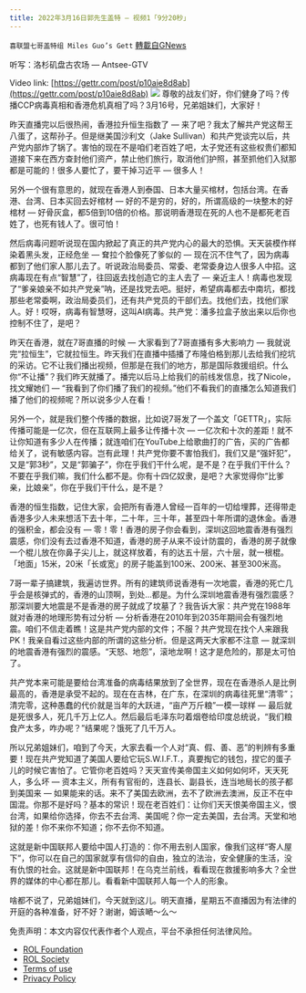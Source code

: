 ```yaml
---
title: 2022年3月16日郭先生盖特 — 视频1「9分20秒」
---
```

`喜联盟七哥盖特组 Miles Guo’s Gett` [轉載自GNews](https://gnews.org/zh-hans/2178181/)

听写：洛杉矶盘古农场 — Antsee-GTV

Video link: [https://gettr.com/post/p10aie8d8ab](https://gettr.com/post/p10aie8d8ab)
![](https://assets.gnews.org/wp-content/uploads/2022/03/BEC9F37B-E117-419E-BAED-BA07A0E7994E.jpeg)
尊敬的战友们好，你们健身了吗？传播CCP病毒真相和香港危机真相了吗？3月16号，兄弟姐妹们，大家好！

昨天直播完以后很热闹，香港拉升恒生指数了 — 来了吧？我太了解共产党这帮王八蛋了，这帮孙子。但是继美国沙利文（Jake Sullivan）和共产党谈完以后，共产党内部炸了锅了。害怕的现在不是咱们老百姓了吧，太子党还有这些权贵们都知道接下来在西方查封他们资产，禁止他们旅行，取消他们护照，甚至抓他们入狱那都是可能的！很多人要忙了，要干掉习近平 — 很多人！

另外一个很有意思的，就现在香港人到泰国、日本大量买棺材，包括台湾。在香港、台湾、日本买回去好棺材 — 好的不是穷的，好的，所谓高级的一块整木的好棺材 — 好骨灰盒，都5倍到10倍的价格。那说明香港现在死的人也不是都死老百姓了，也死有钱人了。很可怕！

然后病毒问题听说现在国内掀起了真正的共产党内心的最大的恐惧。天天装模作样染着黑头发，正经危坐 — 耷拉个脸像死了爹似的 — 现在沉不住气了，因为病毒都到了他们家人那儿去了。听说政治局委员、常委、老常委身边人很多人中招。这病毒现在有点“智慧”了，往回返去找创造它的主人去了 — 亲近主人！病毒也发现了“爹亲娘亲不如共产党亲”呐，还是找党去吧。挺好，希望病毒都去中南坑，都找那些老常委啊，政治局委员们，还有共产党员的干部们去。找他们去，找他们家人。好！哎呀，病毒有智慧呀，这叫AI病毒。共产党：潘多拉盒子放出来以后你也控制不住了，是吧？

昨天在香港，就在7哥直播的时候 — 大家看到了7哥直播有多大影响力 — 我就说完“拉恒生”，它就拉恒生。昨天我们在直播中插播了布隆伯格到那儿去给我们挖坑的采访。它不让我们播出视频，但那是在我们的地方，那是国际救援组织。什么你“不让播”？我们昨天就播了。播完以后马上给我们的前线发信息，找了Nicole，找文耀她们 — “我看到了你们播了我们的视频。”他们不看我们的直播怎么知道我们播了他们的视频呢？所以说多少人在看！

另外一个，就是我们整个传播的数据，比如说7哥发了一个盖文「GETTR」，实际传播可能是一亿次，但在互联网上最多让传播十次 — 一亿次和十次的差距！就不让你知道有多少人在传播；就连咱们在YouTube上给歌曲打的广告，买的广告都给关了，说有敏感内容。岂有此理！共产党你要不害怕我们，我们又是“强奸犯”，又是“郭3秒”，又是“郭骗子”，你在乎我们干什么呢，是不是？在乎我们干什么？不要在乎我们嘛，我们什么都不是。你有十四亿奴隶，是吧？大家觉得你“比爹亲，比娘亲”，你在乎我们干什么，是不是？

香港的恒生指数，记住大家，会把所有香港人曾经一百年的一切给埋葬，还得带走香港多少人未来想活下去十年，二十年，三十年，甚至四十年所谓的退休金。香港的强积金，都会没有 — 零！零！香港的房子你会看到，深圳这回地震香港有强烈震感，你们没有去过香港不知道，香港的房子从来不设计防震的，香港的房子就像一个棍儿放在你鼻子尖儿上，就这样放着，有的达五十层，六十层，就一根棍。「地面」15米，20米「长或宽」的房子能盖到100米、200米、甚至300米高。

7哥一辈子搞建筑，我遍访世界。所有的建筑师说香港有一次地震，香港的死亡几乎会是核弹式的，香港的山顶啊，到处…都是。为什么深圳地震香港有强烈震感？那深圳要大地震是不是香港的房子就成了坟墓了？我告诉大家：共产党在1988年就对香港的地理形势有过分析 — 分析香港在2010年到2035年期间会有强烈地震。咱们不信走着瞧！这是共产党内部的文件；不服？共产党现在找个人来跟我PK！我亲自看过这些内部的所谓的这些分析。但是这两天大家都不注意 — 就深圳的地震香港有强烈的震感。“天怒、地怨”，滚地龙啊！这才是危险的，那是太可怕了。

共产党本来可能是要给台湾准备的病毒结果放到了全世界，现在在香港杀人是比例最高的，香港是承受不起的。现在在吉林，在广东，在深圳的病毒往死里“清零”；清完零，这种愚蠢的代价就是当年的大跃进，“亩产万斤粮”一模一球样 — 最后就是死很多人，死几千万上亿人。然后最后毛泽东叼着烟卷给印度总统说，“我们粮食产太多，咋办呢？”结果呢？饿死了几千万人。

所以兄弟姐妹们，咱到了今天，大家去看一个人对“真、假、善、恶”的判辨有多重要！现在共产党知道了美国人要给它玩S.W.I.F.T.，真要掏它的钱包，捏它的蛋子儿的时候它害怕了。它管你老百姓吗？天天宣传美帝国主义如何如何坏，天天死人，多么坏 — 资本主义，所有有官衔的，连县长、副县长，连当地局长的孩子都到美国来 — 如果能来的话。来不了美国去欧洲，去不了欧洲去澳洲，反正不在中国混。你那不是好吗？基本的常识！现在老百姓们：让你们天天恨美帝国主义，恨台湾，如果给你选择，你去不去台湾、美国呢？你一定去美国，去台湾。天堂和地狱的差！你不来你不知道；你不去你不知道。

这就是新中国联邦人要给中国人打造的：你不用去别人国家，像我们这样“寄人屋下”，你可以在自己的国家就享有信仰的自由，独立的法治，安全健康的生活，没有仇恨的社会。这就是新中国联邦！在乌克兰前线，看看现在救援影响多大？全世界的媒体的中心都在那儿。看看新中国联邦人每一个人的形象。

啥都不说了，兄弟姐妹们，今天就到这儿。明天直播，星期五不直播因为有法律的开庭的各种准备，好不好？谢谢，姆该嗮～么～

 

免责声明：本文内容仅代表作者个人观点，平台不承担任何法律风险。

- [ROL Foundation](https://rolfoundation.org/)
- [ROL Society](https://rolsociety.org/)
- [Terms of use](https://gnews.org/terms-of-use-3/)
- [Privacy Policy](https://gnews.org/privacy-policy/)
